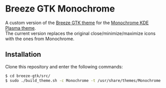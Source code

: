 # Breeze GTK Monochrome

A custom version of the [Breeze GTK theme](https://github.com/KDE/breeze-gtk) for the [Monochrome KDE Plasma theme](https://github.com/pwyde/monochrome-kde). \
The current version replaces the original close/minimize/maximize icons with the ones from Monochrome.

## Installation

Clone this repository and enter the following commands:
```sh
$ cd breeze-gtk/src/
$ sudo ./build_theme.sh -c Monochrome -t /usr/share/themes/Monochrome
```
